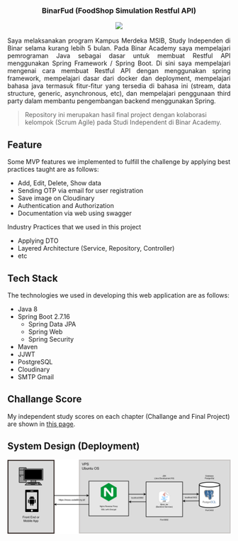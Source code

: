 ### <center>BinarFud (FoodShop Simulation Restful API) </center>

<center><img src="https://mediabangsa.co.id/wp-content/uploads/2023/07/Binar_-_Logo_warna.original.png" width="300"></center>

<p align="justify"> Saya melaksanakan program Kampus Merdeka MSIB, Study Independen di Binar selama kurang lebih 5 bulan. Pada Binar Academy saya mempelajari pemrograman Java sebagai dasar untuk membuat Restful API menggunakan Spring Framework / Spring Boot. Di  sini saya mempelajari mengenai cara membuat Restful API dengan menggunakan spring framework, mempelajari dasar dari docker dan deployment, mempelajari bahasa java termasuk fitur-fitur yang tersedia di bahasa ini (stream, data structure, generic, asynchronous, etc), dan mempelajari penggunaan third party dalam membantu pengembangan backend menggunakan Spring.</p>

> Repository ini merupakan hasil final project dengan kolaborasi kelompok (Scrum Agile) pada Studi Independent di Binar Academy.

## Feature
Some MVP features we implemented to fulfill the challenge by applying best practices taught are as follows:
- Add, Edit, Delete, Show data
- Sending OTP via email for user registration
- Save image on Cloudinary
- Authentication and Authorization
- Documentation via web using swagger

Industry Practices that we used in this project
- Applying DTO
- Layered Architecture (Service, Repository, Controller)
- etc

## Tech Stack
The technologies we used in developing this web application are as follows:
- Java 8
- Spring Boot 2.7.16
    - Spring Data JPA
    - Spring Web
    - Spring Security
- Maven
- JJWT
- PostgreSQL
- Cloudinary
- SMTP Gmail

## Challange Score
My independent study scores on each chapter (Challange and Final Project) are shown in <a href="https://github.com/Habbatul/BinarFud/blob/Main/Final%20Report%20Scale%201-100%20BEJ%20Habbatul%20Qolbi%20H.pdf">this page</a>.

## System Design (Deployment)
<img src="System Design Final Proyek.png">